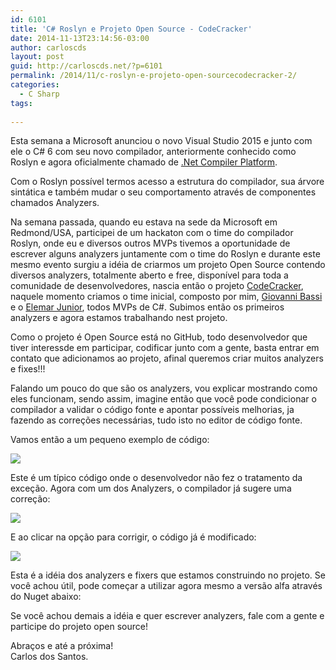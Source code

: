 ```yaml
---
id: 6101
title: 'C# Roslyn e Projeto Open Source - CodeCracker'
date: 2014-11-13T23:14:56-03:00
author: carloscds
layout: post
guid: http://carloscds.net/?p=6101
permalink: /2014/11/c-roslyn-e-projeto-open-sourcecodecracker-2/
categories:
  - C Sharp
tags:
  
---
```

Esta semana a Microsoft anunciou o novo Visual Studio 2015 e junto com ele o C# 6 com seu novo compilador, anteriormente conhecido como Roslyn e agora oficialmente chamado de [.Net Compiler Platform](https://roslyn.codeplex.com/). 

Com o Roslyn possível termos acesso a estrutura do compilador, sua árvore sintática e também mudar o seu comportamento através de componentes chamados Analyzers.

Na semana passada, quando eu estava na sede da Microsoft em Redmond/USA, participei de um hackaton com o time do compilador Roslyn, onde eu e diversos outros MVPs tivemos a oportunidade de escrever alguns analyzers juntamente com o time do Roslyn e durante este mesmo evento surgiu a idéia de criarmos um projeto Open Source contendo diversos analyzers, totalmente aberto e free, disponível para toda a comunidade de desenvolvedores, nascia então o projeto [CodeCracker](https://github.com/code-cracker/code-cracker), naquele momento criamos o time inicial, composto por mim, [Giovanni Bassi](http://blog.lambda3.com.br/L3/giovannibassi/) e o [Elemar Junior](http://elemarjr.net/), todos MVPs de C#. Subimos então os primeiros analyzers e agora estamos trabalhando nest projeto.

Como o projeto é Open Source está no GitHub, todo desenvolvedor que tiver interessde em participar, codificar junto com a gente, basta entrar em contato que adicionamos ao projeto, afinal queremos criar muitos analyzers e fixes!!!

Falando um pouco do que são os analyzers, vou explicar mostrando como eles funcionam, sendo assim, imagine então que você pode condicionar o compilador a validar o código fonte e apontar possíveis melhorias, ja fazendo as correções necessárias, tudo isto no editor de código fonte.

Vamos então a um pequeno exemplo de código:

![]( wp-content/uploads/2014/11/image.png)

Este é um típico código onde o desenvolvedor não fez o tratamento da exceção. Agora com um dos Analyzers, o compilador já sugere uma correção:

![]( wp-content/uploads/2014/11/image1.png)

E ao clicar na opção para corrigir, o código já é modificado:

![]( wp-content/uploads/2014/11/image2.png)

Esta é a idéia dos analyzers e fixers que estamos construindo no projeto. Se você achou útil, pode começar a utilizar agora mesmo a versão alfa através do Nuget abaixo:

Se você achou demais a idéia e quer escrever analyzers, fale com a gente e participe do projeto open source!

Abraços e até a próxima!  
Carlos dos Santos.